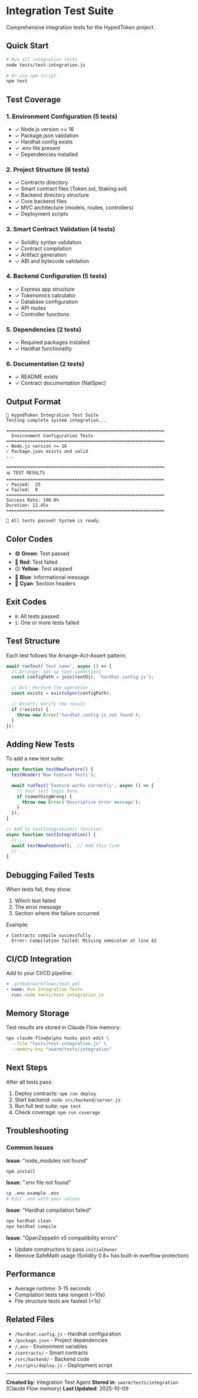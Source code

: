 # Integration Test Suite

Comprehensive integration tests for the HypedToken project.

## Quick Start

```bash
# Run all integration tests
node tests/test-integration.js

# Or use npm script
npm test
```

## Test Coverage

### 1. Environment Configuration (5 tests)
- ✓ Node.js version >= 16
- ✓ Package.json validation
- ✓ Hardhat config exists
- ✓ .env file present
- ✓ Dependencies installed

### 2. Project Structure (6 tests)
- ✓ Contracts directory
- ✓ Smart contract files (Token.sol, Staking.sol)
- ✓ Backend directory structure
- ✓ Core backend files
- ✓ MVC architecture (models, routes, controllers)
- ✓ Deployment scripts

### 3. Smart Contract Validation (4 tests)
- ✓ Solidity syntax validation
- ✓ Contract compilation
- ✓ Artifact generation
- ✓ ABI and bytecode validation

### 4. Backend Configuration (5 tests)
- ✓ Express app structure
- ✓ Tokenomics calculator
- ✓ Database configuration
- ✓ API routes
- ✓ Controller functions

### 5. Dependencies (2 tests)
- ✓ Required packages installed
- ✓ Hardhat functionality

### 6. Documentation (2 tests)
- ✓ README exists
- ✓ Contract documentation (NatSpec)

## Output Format

```
🧪 HypedToken Integration Test Suite
Testing complete system integration...

============================================================
  Environment Configuration Tests
============================================================
✓ Node.js version >= 16
✓ Package.json exists and valid
...

============================================================
📊 TEST RESULTS
============================================================
✓ Passed:  25
✗ Failed:  0
============================================================
Success Rate: 100.0%
Duration: 12.45s
============================================================

🎉 All tests passed! System is ready.
```

## Color Codes

- 🟢 **Green**: Test passed
- 🔴 **Red**: Test failed
- 🟡 **Yellow**: Test skipped
- 🔵 **Blue**: Informational message
- 🔷 **Cyan**: Section headers

## Exit Codes

- `0`: All tests passed
- `1`: One or more tests failed

## Test Structure

Each test follows the Arrange-Act-Assert pattern:

```javascript
await runTest('Test name', async () => {
  // Arrange: Set up test conditions
  const configPath = join(rootDir, 'hardhat.config.js');

  // Act: Perform the operation
  const exists = existsSync(configPath);

  // Assert: Verify the result
  if (!exists) {
    throw new Error('hardhat.config.js not found');
  }
});
```

## Adding New Tests

To add a new test suite:

```javascript
async function testNewFeature() {
  testHeader('New Feature Tests');

  await runTest('Feature works correctly', async () => {
    // Your test logic here
    if (somethingWrong) {
      throw new Error('Descriptive error message');
    }
  });
}

// Add to testIntegration() function:
async function testIntegration() {
  // ...
  await testNewFeature();  // Add this line
  // ...
}
```

## Debugging Failed Tests

When tests fail, they show:
1. Which test failed
2. The error message
3. Section where the failure occurred

Example:
```
✗ Contracts compile successfully
  Error: Compilation failed: Missing semicolon at line 42
```

## CI/CD Integration

Add to your CI/CD pipeline:

```yaml
# .github/workflows/test.yml
- name: Run Integration Tests
  run: node tests/test-integration.js
```

## Memory Storage

Test results are stored in Claude Flow memory:

```bash
npx claude-flow@alpha hooks post-edit \
  --file "tests/test-integration.js" \
  --memory-key "swarm/tests/integration"
```

## Next Steps

After all tests pass:

1. Deploy contracts: `npm run deploy`
2. Start backend: `node src/backend/server.js`
3. Run full test suite: `npm test`
4. Check coverage: `npm run coverage`

## Troubleshooting

### Common Issues

**Issue**: "node_modules not found"
```bash
npm install
```

**Issue**: ".env file not found"
```bash
cp .env.example .env
# Edit .env with your values
```

**Issue**: "Hardhat compilation failed"
```bash
npx hardhat clean
npx hardhat compile
```

**Issue**: "OpenZeppelin v5 compatibility errors"
- Update constructors to pass `initialOwner`
- Remove SafeMath usage (Solidity 0.8+ has built-in overflow protection)

## Performance

- Average runtime: 3-15 seconds
- Compilation tests take longest (~10s)
- File structure tests are fastest (<1s)

## Related Files

- `/hardhat.config.js` - Hardhat configuration
- `/package.json` - Project dependencies
- `/.env` - Environment variables
- `/contracts/` - Smart contracts
- `/src/backend/` - Backend code
- `/scripts/deploy.js` - Deployment script

---

**Created by**: Integration Test Agent
**Stored in**: `swarm/tests/integration` (Claude Flow memory)
**Last Updated**: 2025-10-09
